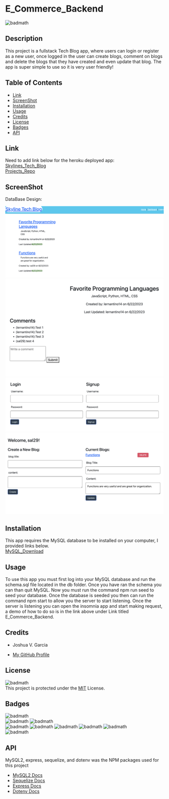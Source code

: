 # E_Commerce_Backend

![badmath](https://img.shields.io/badge/License-MIT-yellow)<br>

## Description

This project is a fullstack Tech Blog app, where users can login or register as a new user, once logged in the user can create blogs, comment on blogs and delete the blogs that they have created and even update that blog. The app is super simple to use so it is very user friendly!

## Table of Contents

- [Link](#link)
- [ScreenShot](#screenshot)
- [Installation](#installation)
- [Usage](#usage)
- [Credits](#credits)
- [License](#license)
- [Badges](#badges)
- [API](#api)

## Link

Need to add link below for the heroku deployed app:<br>
[Skylines_Tech_Blog]()<br>
[Projects_Repo](https://github.com/garciajv86/Skylines-Tech-Blog)

## ScreenShot
DataBase Design:
<br>

![Tech_Blog_Screenshot](./Assets/Screenshot%202023-06-30%20at%201.34.40%20PM.png)
![Tech_Blog_Screenshot](./Assets/Screenshot%202023-06-30%20at%201.35.12%20PM.png)
![Tech_Blog_Screenshot](./Assets/Screenshot%202023-06-30%20at%201.35.34%20PM.png)
![Tech_Blog_Screenshot](./Assets/Screenshot%202023-06-30%20at%201.36.03%20PM.png)

## Installation

This app requires the MySQL database to be installed on your computer, I provided links below.<br>
[MySQL_Download](https://dev.mysql.com/downloads/mysql/)

## Usage

To use this app you must first log into your MySQL database and run the schema.sql file located in the db folder. Once you have ran the schema you can than quit MySQL. Now you must run the command npm run seed to seed your database. Once the database is seeded you then can run the command npm start to allow you the server to start listening. Once the server is listening you can open the insomnia app and start making request, a demo of how to do so is in the link above under Link titled E_Commerce_Backend.

## Credits

- Joshua V. Garcia

- [My GitHub Profile](https://github.com/garciajv86)

## License

![badmath](https://img.shields.io/badge/License-MIT-yellow)<br>
This project is protected under the [MIT](https://choosealicense.com/licenses/mit/) License.

## Badges

![badmath](https://img.shields.io/badge/-JAVASCRIPT-blue)<br>
![badmath](https://img.shields.io/badge/-Node.JS-brightgreen)
![badmath](https://img.shields.io/badge/-NPM-success)<br>
![badmath](https://img.shields.io/badge/-Inquirer-success)
![badmath](https://img.shields.io/badge/-Sequelize-success)
![badmath](https://img.shields.io/badge/-Express-success)
![badmath](https://img.shields.io/badge/-Dotenv-success)
![badmath](https://img.shields.io/badge/-MySQL2-success)<br>
![badmath](https://img.shields.io/badge/-MySQL-blue)

## API

MySQL2, express, sequelize, and dotenv was the NPM packages used for this project

- [MySQL2 Docs](https://www.npmjs.com/package/mysql2#installation)
- [Sequelize Docs](https://sequelize.org/docs/v6/)
- [Express Docs](https://expressjs.com/en/4x/api.html)
- [Dotenv Docs](https://www.npmjs.com/package/dotenv)
